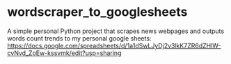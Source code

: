 # wordscraper_to_googlesheets
A simple personal Python project that scrapes news webpages and outputs words count trends to my personal google sheets:
https://docs.google.com/spreadsheets/d/1a1dSwLJyDj2v3lkK7ZR6dZHlW-cvNvd_ZoEw-kssvmk/edit?usp=sharing
